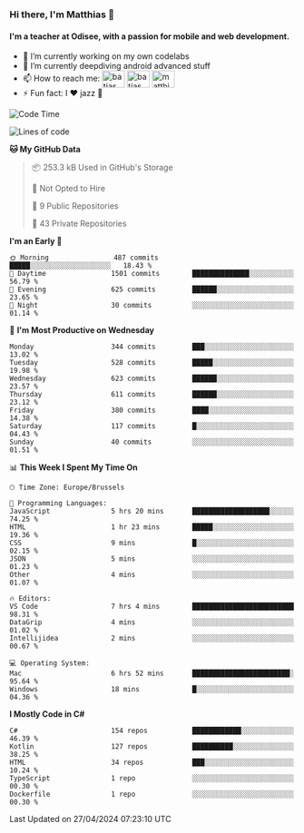 ### Hi there, I'm Matthias 👋

#### I'm a teacher at Odisee, with a passion for mobile and web development.

- 🔭 I’m currently working on my own codelabs
- 🌱 I’m currently deepdiving android advanced stuff
- 📫 How to reach me: <a href="https://dev.to/batjas" target="_blank"><img align="center" src="https://raw.githubusercontent.com/rahuldkjain/github-profile-readme-generator/master/src/images/icons/Social/devto.svg" alt="batjas" height="30" width="40" /></a>
<a href="https://twitter.com/batjas" target="_blank"><img align="center" src="https://raw.githubusercontent.com/rahuldkjain/github-profile-readme-generator/master/src/images/icons/Social/twitter.svg" alt="batjas" height="30" width="40" /></a>
<a href="https://linkedin.com/in/matthiasdruwé" target="_blank"><img align="center" src="https://raw.githubusercontent.com/rahuldkjain/github-profile-readme-generator/master/src/images/icons/Social/linked-in-alt.svg" alt="matthiasdruwé" height="30" width="40" /></a>
- ⚡ Fun fact: I ❤ jazz 🎷


<!--START_SECTION:waka-->
![Code Time](http://img.shields.io/badge/Code%20Time-1%2C194%20hrs%2036%20mins-blue)

![Lines of code](https://img.shields.io/badge/From%20Hello%20World%20I%27ve%20Written-4.4%20million%20lines%20of%20code-blue)

**🐱 My GitHub Data** 

> 📦 253.3 kB Used in GitHub's Storage 
 > 
> 🚫 Not Opted to Hire
 > 
> 📜 9 Public Repositories 
 > 
> 🔑 43 Private Repositories 
 > 
**I'm an Early 🐤** 

```text
🌞 Morning                487 commits         █████░░░░░░░░░░░░░░░░░░░░   18.43 % 
🌆 Daytime                1501 commits        ██████████████░░░░░░░░░░░   56.79 % 
🌃 Evening                625 commits         ██████░░░░░░░░░░░░░░░░░░░   23.65 % 
🌙 Night                  30 commits          ░░░░░░░░░░░░░░░░░░░░░░░░░   01.14 % 
```
📅 **I'm Most Productive on Wednesday** 

```text
Monday                   344 commits         ███░░░░░░░░░░░░░░░░░░░░░░   13.02 % 
Tuesday                  528 commits         █████░░░░░░░░░░░░░░░░░░░░   19.98 % 
Wednesday                623 commits         ██████░░░░░░░░░░░░░░░░░░░   23.57 % 
Thursday                 611 commits         ██████░░░░░░░░░░░░░░░░░░░   23.12 % 
Friday                   380 commits         ████░░░░░░░░░░░░░░░░░░░░░   14.38 % 
Saturday                 117 commits         █░░░░░░░░░░░░░░░░░░░░░░░░   04.43 % 
Sunday                   40 commits          ░░░░░░░░░░░░░░░░░░░░░░░░░   01.51 % 
```


📊 **This Week I Spent My Time On** 

```text
🕑︎ Time Zone: Europe/Brussels

💬 Programming Languages: 
JavaScript               5 hrs 20 mins       ███████████████████░░░░░░   74.25 % 
HTML                     1 hr 23 mins        █████░░░░░░░░░░░░░░░░░░░░   19.36 % 
CSS                      9 mins              █░░░░░░░░░░░░░░░░░░░░░░░░   02.15 % 
JSON                     5 mins              ░░░░░░░░░░░░░░░░░░░░░░░░░   01.23 % 
Other                    4 mins              ░░░░░░░░░░░░░░░░░░░░░░░░░   01.07 % 

🔥 Editors: 
VS Code                  7 hrs 4 mins        █████████████████████████   98.31 % 
DataGrip                 4 mins              ░░░░░░░░░░░░░░░░░░░░░░░░░   01.02 % 
Intellijidea             2 mins              ░░░░░░░░░░░░░░░░░░░░░░░░░   00.67 % 

💻 Operating System: 
Mac                      6 hrs 52 mins       ████████████████████████░   95.64 % 
Windows                  18 mins             █░░░░░░░░░░░░░░░░░░░░░░░░   04.36 % 
```

**I Mostly Code in C#** 

```text
C#                       154 repos           ████████████░░░░░░░░░░░░░   46.39 % 
Kotlin                   127 repos           ██████████░░░░░░░░░░░░░░░   38.25 % 
HTML                     34 repos            ███░░░░░░░░░░░░░░░░░░░░░░   10.24 % 
TypeScript               1 repo              ░░░░░░░░░░░░░░░░░░░░░░░░░   00.30 % 
Dockerfile               1 repo              ░░░░░░░░░░░░░░░░░░░░░░░░░   00.30 % 
```




 Last Updated on 27/04/2024 07:23:10 UTC
<!--END_SECTION:waka-->
